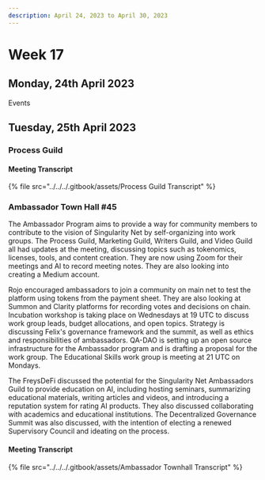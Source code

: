 ```yaml
---
description: April 24, 2023 to April 30, 2023
---
```


# Week 17

## Monday, 24th April 2023

Events

## Tuesday, 25th April 2023

### Process Guild



#### Meeting Transcript

{% file src="../../../.gitbook/assets/Process Guild Transcript" %}

### Ambassador Town Hall #45

The Ambassador Program aims to provide a way for community members to contribute to the vision of Singularity Net by self-organizing into work groups. The Process Guild, Marketing Guild, Writers Guild, and Video Guild all had updates at the meeting, discussing topics such as tokenomics, licenses, tools, and content creation. They are now using Zoom for their meetings and AI to record meeting notes. They are also looking into creating a Medium account.

Rojo encouraged ambassadors to join a community on main net to test the platform using tokens from the payment sheet. They are also looking at Summon and Clarity platforms for recording votes and decisions on chain. Incubation workshop is taking place on Wednesdays at 19 UTC to discuss work group leads, budget allocations, and open topics. Strategy is discussing Felix's governance framework and the summit, as well as ethics and responsibilities of ambassadors. QA-DAO is setting up an open source infrastructure for the Ambassador program and is drafting a proposal for the work group. The Educational Skills work group is meeting at 21 UTC on Mondays.

The FreysDeFi discussed the potential for the Singularity Net Ambassadors Guild to provide education on AI, including hosting seminars, summarizing educational materials, writing articles and videos, and introducing a reputation system for rating AI products. They also discussed collaborating with academics and educational institutions. The Decentralized Governance Summit was also discussed, with the intention of electing a renewed Supervisory Council and ideating on the process.

#### Meeting Transcript

{% file src="../../../.gitbook/assets/Ambassador Townhall Transcript" %}
